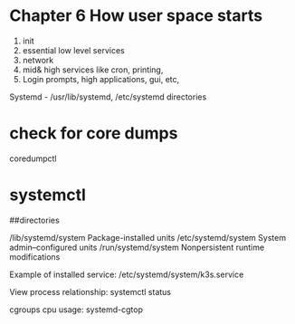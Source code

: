 # Chapter 6 How user space starts

1. init
2. essential low level services
3. network
4. mid& high services like cron, printing, 
5. Login prompts, high applications, gui, etc,

Systemd - /usr/lib/systemd, /etc/systemd directories


# check for core dumps
coredumpctl


# systemctl 
##directories

/lib/systemd/system
  Package-installed units
/etc/systemd/system
  System admin–configured units
/run/systemd/system
  Nonpersistent runtime modifications


Example of installed service: /etc/systemd/system/k3s.service

View process relationship:
systemctl status

cgroups cpu usage:
 systemd-cgtop
